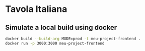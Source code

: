 # Tavola Italiana

## Simulate a local build using docker

```bash
docker build --build-arg MODE=prod -t meu-project-frontend .
docker run -p 3000:3000 meu-project-frontend
```

##
